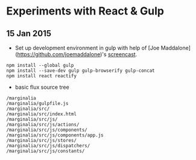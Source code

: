 Experiments with React & Gulp
=============================

15 Jan 2015
-----------

* Set up development environment in gulp with help of [Joe Maddalone]
(https://github.com/joemaddalone)'s [screencast][joemaddalone1].

[joemaddalone1]: https://egghead.io/lessons/react-development-environment-setup

```shell
npm install --global gulp
npm install --save-dev gulp gulp-browserify gulp-concat
npm install react reactify
```

* basic flux source tree

```
/marginalia
/marginalia/gulpfile.js
/marginalia/src/
/marginalia/src/index.html
/marginalia/src/js/
/marginalia/src/js/actions/
/marginalia/src/js/components/
/marginalia/src/js/components/app.js
/marginalia/src/js/stores/
/marginalia/src/js/dispatchers/
/marginalia/src/js/constants/
```